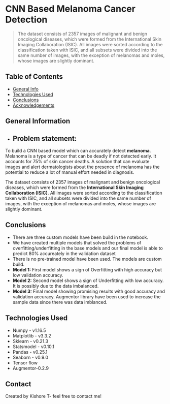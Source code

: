 # CNN Based Melanoma Cancer Detection
> The dataset consists of 2357 images of malignant and benign oncological diseases, which were formed from the International Skin Imaging Collaboration (ISIC). All images were sorted according to the classification taken with ISIC, and all subsets were divided into the same number of images, with the exception of melanomas and moles, whose images are slightly dominant.


## Table of Contents
* [General Info](#general-information)
* [Technologies Used](#technologies-used)
* [Conclusions](#conclusions)
* [Acknowledgements](#acknowledgements)

<!-- You can include any other section that is pertinent to your problem -->

## General Information
- ## Problem statement:
To build a CNN based model which can accurately detect __melanoma__. Melanoma is a type of cancer that can be deadly if not detected early. It accounts for 75% of skin cancer deaths. A solution that can evaluate images and alert dermatologists about the presence of melanoma has the potential to reduce a lot of manual effort needed in diagnosis.

The dataset consists of 2357 images of malignant and benign oncological diseases, which were formed from the __International Skin Imaging Collaboration (ISIC)__. All images were sorted according to the classification taken with ISIC, and all subsets were divided into the same number of images, with the exception of melanomas and moles, whose images are slightly dominant.

<!-- You don't have to answer all the questions - just the ones relevant to your project. -->

## Conclusions
- There are three custom models have been build in the notebook.
- We have created multiple models that solved the problems of overfitting/underfitting in the base models and our final model is able to predict 80% accureately in the validation dataset
- There is no pre-trained model have been used. The models are custom build.
- **Model 1:** First model shows a sign of Overfitting with high accuracy but low validation accuracy.
- **Model 2:** Second model shows a sign of Underfitting with low accuracy. It is possibly due to the data imbalanced.
- **Model 3:** Final model showing promising results with good accuracy and validation accuracy. Augmentor library have been used to increase the sample data since there was data imblanced.


## Technologies Used
- Numpy - v1.16.5
- Matplotlib - v3.3.2
- Sklearn - v0.21.3
- Statsmodel - v0.10.1
- Pandas - v0.25.1
- Seaborn - v0.9.0
- Tensor flow
- Augmentor-0.2.9



<!-- As the libraries versions keep on changing, it is recommended to mention the version of library used in this project -->


## Contact
Created by Kishore T- feel free to contact me!


<!-- Optional -->
<!-- ## License -->
<!-- This project is open source and available under the [... License](). -->

<!-- You don't have to include all sections - just the one's relevant to your project -->
